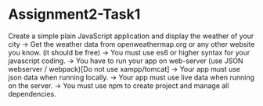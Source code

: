 # Assignment2-Task1

Create a simple plain JavaScript application and display the weather of your city
  -> Get the weather data from openweathermap.org or any other website you know. (it should be free)
  -> You must use es6 or higher syntax for your javascript coding.
  -> You have to run your app on web-server (use JSON webserver / webpack)[Do not use xampp/tomcat]
  -> Your app must use json data when running locally.
  -> Your app must use live data when running on the server.
  -> You must use npm to create project and manage all dependencies.
